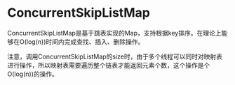 # ConcurrentSkipListMap

ConcurrentSkipListMap是基于跳表实现的Map，支持根据key排序。在理论上能够在O\(log\(n\)\)时间内完成查找、插入、删除操作。

注意，调用ConcurrentSkipListMap的size时，由于多个线程可以同时对映射表进行操作，所以映射表需要遍历整个链表才能返回元素个数，这个操作是个O\(log\(n\)\)的操作。



